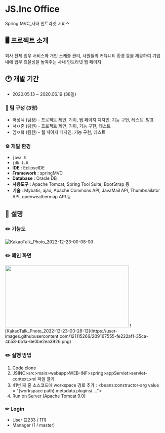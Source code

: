 # JS.Inc Office
Spring MVC_사내 인트라넷 서비스


## 🖥 프로젝트 소개
회사 전체 업무 서비스와 개인 스케줄 관리, 사원들의 커뮤니티 환경 등을 제공하여 기업 내에 업무 효율성을 높여주는 사내 인트라넷 웹 페이지


## 🕐 개발 기간
- 2020.05.13 ~ 2020.06.19 (38일)


### 👥 팀 구성 (3명)
- 허성택 (팀장) - 프로젝트 제안, 기획, 웹 페이지 디자인, 기능 구현, 테스트, 발표
- 서ㅇ준 (팀원) - 프로젝트 제안, 기획, 기능 구현, 테스트
- 임ㅇ혁 (팀원) - 웹 페이지 디자인, 기능 구현, 테스트


### ⚙️ 개발 환경
- `java 8`
- `jdk 1.8`
- **IDE** : EclipseIDE
- **Framework** : springMVC
- **Database** : Oracle DB
- **사용도구** : Apache Tomcat, Spring Tool Suite, BootStrap 등
- **기술** : Mybatis, ajax, Apache Commons API, JavaMail API, Thumbnailator API, openweathermap API 등


## 📌 설명
### ✏️ 기능도
![KakaoTalk_Photo_2022-12-23-00-08-00](https://user-images.githubusercontent.com/121115266/209166857-b30976b4-3fb9-4950-88b5-00fcd832c605.png)

### ✏️ 메인 화면
<img src="https://user-images.githubusercontent.com/121115266/209167555-fe222af1-35ca-4b58-bb1a-6e0be2ea3926.png" width="400" height="200">
![KakaoTalk_Photo_2022-12-23-00-28-12](https://user-images.githubusercontent.com/121115266/209167555-fe222af1-35ca-4b58-bb1a-6e0be2ea3926.png)

### ✏️ 실행 방법
1. Code clone
2. JSINC>src>main>webapp>WEB-INF>spring>appServlet>servlet-context.xml 파일 열기
3. 41번 째 줄 소스코드에 workspace 경로 추가 : <beans:constructor-arg value = "(workspace path)\.metadata\.plugins\ ...">
4. Run on Server (Apache Tomcat 9.0)


### ✏ Login
- User (2233 / 111)
- Manager (1 / master)
